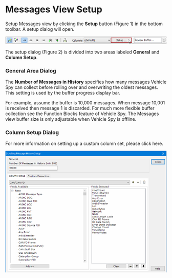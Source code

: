 # Messages View Setup

Setup Messages view by clicking the **Setup** button (Figure 1) in the bottom toolbar. A setup dialog will open.

![Figure 1: Press the Setup button to open a setup dialog.](../../../../.gitbook/assets/spymintorsetup1.gif)

The setup dialog (Figure 2) is divided into two areas labeled **General** and **Column Setup**.

### General Area Dialog

The **Number of Messages in History** specifies how many messages Vehicle Spy can collect before rolling over and overwriting the oldest messages. This setting is used by the buffer progress display bar.

For example, assume the buffer is 10,000 messages. When message 10,001 is received then message 1 is discarded. For much more flexible buffer collection see the Function Blocks feature of Vehicle Spy. The Messages view buffer size is only adjustable when Vehicle Spy is offline.

### Column Setup Dialog

For more information on setting up a custom column set, please click here.

![Figure 2: The Messages setup dialog has General and Column Setup areas.](../../../../.gitbook/assets/spymintorsetup2.gif)
